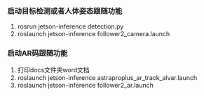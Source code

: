 ### 启动目标检测或者人体姿态跟随功能
1. rosrun jetson-inference detection.py
2. roslaunch jetson-inference follower2_camera.launch
### 启动AR码跟随功能
1. 打印docs文件夹word文档
2. roslaunch jetson-inference astraproplus_ar_track_alvar.launch
3. roslaunch jetson-inference follower2_ar.launch